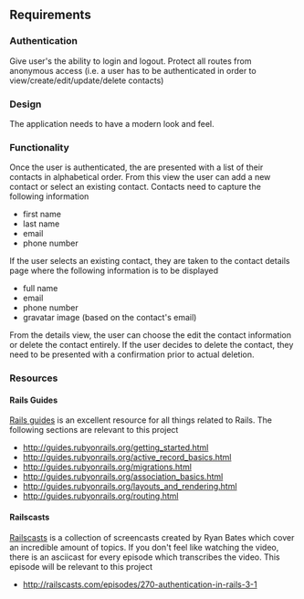 ## Requirements

### Authentication

Give user's the ability to login and logout. Protect all routes from anonymous access (i.e. a user has to be authenticated in order to view/create/edit/update/delete contacts)

### Design

The application needs to have a modern look and feel.

### Functionality

Once the user is authenticated, the are presented with a list of their contacts in alphabetical order. From this view the user can add a new contact or select an existing contact. Contacts need to capture the following information

- first name
- last name
- email
- phone number

If the user selects an existing contact, they are taken to the contact details page where the following information is to be displayed

- full name
- email
- phone number
- gravatar image (based on the contact's email)

From the details view, the user can choose the edit the contact information or delete the contact entirely. If the user decides to delete the contact, they need to be presented with a confirmation prior to actual deletion.

### Resources

#### Rails Guides

[Rails guides](http://guides.rubyonrails.org/) is an excellent resource for all things related to Rails. The following sections are relevant to this project

- http://guides.rubyonrails.org/getting_started.html
- http://guides.rubyonrails.org/active_record_basics.html
- http://guides.rubyonrails.org/migrations.html
- http://guides.rubyonrails.org/association_basics.html
- http://guides.rubyonrails.org/layouts_and_rendering.html
- http://guides.rubyonrails.org/routing.html

#### Railscasts

[Railscasts](http://railscasts.com/) is a collection of screencasts created by Ryan Bates which cover an incredible amount of topics. If you don't feel like watching the video, there is an asciicast for every episode which transcribes the video. This episode will be relevant to this project

- http://railscasts.com/episodes/270-authentication-in-rails-3-1